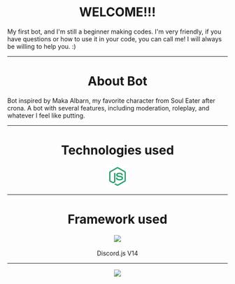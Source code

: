 <h1 align="center"> WELCOME!!! </h1>
<p> My first bot, and I'm still a beginner making codes. I'm very friendly, if you have questions or how to use it in your code, you can call me! I will always be willing to help you. :)</p>

<hr> 

<h1 align="center"> About Bot </h1>
<p> Bot inspired by Maka Albarn, my favorite character from Soul Eater after crona.
A bot with several features, including moderation, roleplay, and whatever I feel like putting. </p>

<hr> 

<h1 align="center"> Technologies used </h1>

<p align="center">
        <img src="https://github.com/ehotedas/POKEDEX/blob/'main'/public/img/node%20js.png">
</p>

<hr> 

<h1 align="center"> Framework used </h1>

<p align="center">
        <img src="https://storage.googleapis.com/replit/images/1654088956564_de94d8d97a3f85ec04d551893146a96e.png">
        <p align="center"> Discord.js V14 </p>
</p>

<hr>

<p align="center"> <img src="https://raw.githubusercontent.com/ehotedas/BOT_MAKA/main/src/image/maka.gif"> </p>
